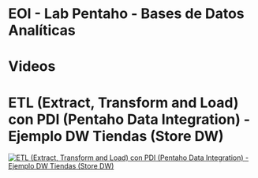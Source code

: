 # EOI - Lab Pentaho - Bases de Datos Analíticas

# Videos 

# ETL (Extract, Transform and Load) con PDI (Pentaho Data Integration) - Ejemplo DW Tiendas (Store DW)
[![ETL (Extract, Transform and Load) con PDI (Pentaho Data Integration) - Ejemplo DW Tiendas (Store DW)](http://img.youtube.com/vi/oIsX-jgQi0M/0.jpg)](https://youtu.be/oIsX-jgQi0M "ETL (Extract, Transform and Load) con PDI (Pentaho Data Integration) - Ejemplo DW Tiendas (Store DW)")


